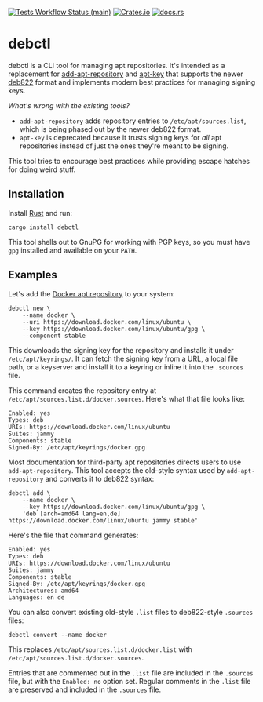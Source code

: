 [![Tests Workflow Status (main)](https://img.shields.io/github/actions/workflow/status/lostatc/debctl/test.yaml?branch=main&label=Tests&style=for-the-badge&logo=github)](https://github.com/lostatc/debctl/actions/workflows/test.yaml)
[![Crates.io](https://img.shields.io/crates/v/debctl?logo=rust&style=for-the-badge)](https://crates.io/crates/debctl)
[![docs.rs](https://img.shields.io/docsrs/debctl?logo=docs.rs&style=for-the-badge)](https://docs.rs/debctl)

# debctl

debctl is a CLI tool for managing apt repositories. It's intended as a
replacement for
[add-apt-repository](https://manpages.debian.org/buster/software-properties-common/add-apt-repository.1.en.html)
and [apt-key](https://manpages.debian.org/testing/apt/apt-key.8.en.html) that
supports the newer
[deb822](https://manpages.debian.org/stretch/apt/sources.list.5.en.html#DEB822-STYLE_FORMAT)
format and implements modern best practices for managing signing keys.

*What's wrong with the existing tools?*

- `add-apt-repository` adds repository entries to `/etc/apt/sources.list`, which
  is being phased out by the newer deb822 format.
- `apt-key` is deprecated because it trusts signing keys for *all* apt
  repositories instead of just the ones they're meant to be signing.

This tool tries to encourage best practices while providing escape hatches for
doing weird stuff.

## Installation

Install [Rust](https://www.rust-lang.org/tools/install) and run:

```shell
cargo install debctl
```

This tool shells out to GnuPG for working with PGP keys, so you must have `gpg`
installed and available on your `PATH`.

## Examples

Let's add the [Docker apt
repository](https://docs.docker.com/engine/install/ubuntu/) to your system:

```shell
debctl new \
    --name docker \
    --uri https://download.docker.com/linux/ubuntu \
    --key https://download.docker.com/linux/ubuntu/gpg \
    --component stable
```

This downloads the signing key for the repository and installs it under
`/etc/apt/keyrings/`. It can fetch the signing key from a URL, a local file
path, or a keyserver and install it to a keyring or inline it into the
`.sources` file.

This command creates the repository entry at
`/etc/apt/sources.list.d/docker.sources`. Here's what that file looks like:

```
Enabled: yes
Types: deb
URIs: https://download.docker.com/linux/ubuntu
Suites: jammy
Components: stable
Signed-By: /etc/apt/keyrings/docker.gpg
```

Most documentation for third-party apt repositories directs users to use
`add-apt-repository`. This tool accepts the old-style syntax used by
`add-apt-repository` and converts it to deb822 syntax:

```shell
debctl add \
    --name docker \
    --key https://download.docker.com/linux/ubuntu/gpg \
    'deb [arch=amd64 lang=en,de] https://download.docker.com/linux/ubuntu jammy stable'
```

Here's the file that command generates:

```
Enabled: yes
Types: deb
URIs: https://download.docker.com/linux/ubuntu
Suites: jammy
Components: stable
Signed-By: /etc/apt/keyrings/docker.gpg
Architectures: amd64
Languages: en de
```

You can also convert existing old-style `.list` files to deb822-style `.sources`
files:

```shell
debctl convert --name docker
```

This replaces `/etc/apt/sources.list.d/docker.list` with
`/etc/apt/sources.list.d/docker.sources`.

Entries that are commented out in the `.list` file are included in the
`.sources` file, but with the `Enabled: no` option set. Regular comments in the
`.list` file are preserved and included in the `.sources` file.
